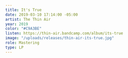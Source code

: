 ```yaml
---
title: It's True
date: 2019-03-10 17:14:00 -05:00
artist: The Thin Air
year: 2019
color: "#C9A3BE"
listen: https://thin-air.bandcamp.com/album/its-true
image: "/uploads/releases/thin-air-its-true.jpg"
role: Mastering
type: LP
---
```


